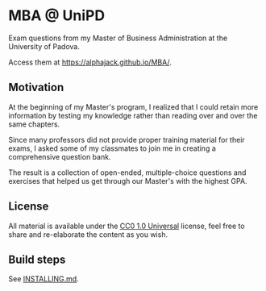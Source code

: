 # MBA @ UniPD

Exam questions from my Master of Business Administration at the University of Padova.

Access them at <https://alphajack.github.io/MBA/>.

## Motivation

At the beginning of my Master's program, I realized that I could retain more information by testing my knowledge rather than reading over and over the same chapters.

Since many professors did not provide proper training material for their exams, I asked some of my classmates to join me in creating a comprehensive question bank.

The result is a collection of open-ended, multiple-choice questions and exercises that helped us get through our Master's with the highest GPA.

## License

All material is available under the [CC0 1.0 Universal](https://creativecommons.org/publicdomain/zero/1.0/) license, feel free to share and re-elaborate the content as you wish.

## Build steps

See [INSTALLING.md](INSTALLING.md).
